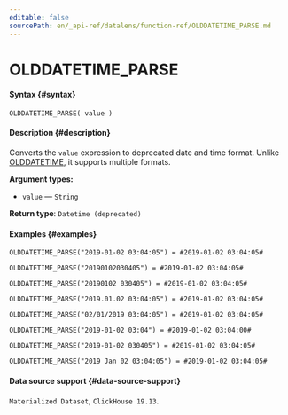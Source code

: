 ```yaml
---
editable: false
sourcePath: en/_api-ref/datalens/function-ref/OLDDATETIME_PARSE.md
---
```


# OLDDATETIME_PARSE



#### Syntax {#syntax}


```
OLDDATETIME_PARSE( value )
```

#### Description {#description}
Converts the `value` expression to deprecated date and time format. Unlike [OLDDATETIME](OLDDATETIME.md), it supports multiple formats.

**Argument types:**
- `value` — `String`


**Return type**: `Datetime (deprecated)`

#### Examples {#examples}

```
OLDDATETIME_PARSE("2019-01-02 03:04:05") = #2019-01-02 03:04:05#
```

```
OLDDATETIME_PARSE("20190102030405") = #2019-01-02 03:04:05#
```

```
OLDDATETIME_PARSE("20190102 030405") = #2019-01-02 03:04:05#
```

```
OLDDATETIME_PARSE("2019.01.02 03:04:05") = #2019-01-02 03:04:05#
```

```
OLDDATETIME_PARSE("02/01/2019 03:04:05") = #2019-01-02 03:04:05#
```

```
OLDDATETIME_PARSE("2019-01-02 03:04") = #2019-01-02 03:04:00#
```

```
OLDDATETIME_PARSE("2019-01-02 030405") = #2019-01-02 03:04:05#
```

```
OLDDATETIME_PARSE("2019 Jan 02 03:04:05") = #2019-01-02 03:04:05#
```


#### Data source support {#data-source-support}

`Materialized Dataset`, `ClickHouse 19.13`.
